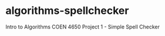 algorithms-spellchecker
=======================

Intro to Algorithms COEN 4650 Project 1 - Simple Spell Checker
